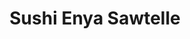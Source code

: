---
layout: place
title: "Sushi Enya Sawtelle"
permalink: /california/los-angeles/sushi-enya-sawtelle.html
stateAbbr: CA
stateName: California
cityName: Los Angeles
seo:
  name: "Sushi Enya Sawtelle"
  type: Restaurant
  links: null
description: "Sushi Enya Sawtelle serves delicious sushi in Los Angeles, California. Try fresh Japanese dishes for a great dining experience. "
place_id: ChIJ-VPXxbu7woAR_JUaFfQXcuE
photos:
  - name: >-
      places/ChIJ-VPXxbu7woAR_JUaFfQXcuE/photos/AeeoHcI4m1fFrmc9kFZsVSyqfcgXbuWJzCg_GqEkohp6EQzK_b_hrsEm1xcLrsErnLr-8IjaDUAQSJ942AaufjGp_hSxCydmC7QTmBCKzFJb8R5EfRtdw-CryXb6ioij2OtM0OyLbFCDRfo8Qjf-DhR-UQMxEaj40B3o_RX-tnXFxG8aay7LcInORb5qA5u2iwI0TikG3aodJB9U2fYctIuGYEjdp2SzwIWJhwOLj7oj3bYu_s0KavDHGeZJIUq6EpQqtHl1DHye42JmjWaKAZR89Nyf2M_MUEJo9rt8wwgd-2ZAOw
    widthPx: 1290
    heightPx: 908
    authorAttributions:
      - displayName: Sushi Enya Sawtelle
        uri: https://maps.google.com/maps/contrib/113456905547212406484
        photoUri: >-
          https://lh3.googleusercontent.com/a-/ALV-UjVdSz9SnPXKp4O6WVFl3h1bfghvcuQrhxYQEIpTSpB_DgbNHvk=s100-p-k-no-mo
    flagContentUri: >-
      https://www.google.com/local/imagery/report/?cb_client=maps_api_places.places_api&image_key=!1e10!2sAF1QipPwqYGPEqP6H4TDqp2gg3CKt1MTsVHMnNe23gu4&hl=en-US
    googleMapsUri: >-
      https://www.google.com/maps/place//data=!3m4!1e2!3m2!1sAF1QipPwqYGPEqP6H4TDqp2gg3CKt1MTsVHMnNe23gu4!2e10!4m2!3m1!1s0x80c2bbbbc5d753f9:0xe17217f4151a95fc
  - name: >-
      places/ChIJ-VPXxbu7woAR_JUaFfQXcuE/photos/AeeoHcLxlUg-wnlTVPduSn27J6Czses9c6g-oXD6y_mobfjow3wadi2kZP4Cg3oHPVUh64J8oYug7hy32SK-utAXz8uSBzp1zVx2Wtd8D73ioP6xlhliaivdfqEFhJiAvV4gxe8p75ibbnkzsC5PgIXvOL_FzE53xW5LaseZuXfiSlZCHXLKKVZsvPUaH1U3Vaf4PNmD1_z67L327vUXrT7TOxL8V4F78UJ_Fwlht9kENed7V5RiaNoRBjwGyBZ94rebCQKB5iLug0O8tH1FDjfPuHRikCwygB6iT5EE7WCHEOIFd0s6NRg2Dd4Q9TJhqfVyCz2ALgm4_5iXvCoZ8B7EF3VTDN7w_azDIsoN1GMSQaDgatiRVA_Rc1iDyy8IYJfuosip2HzT_qpkEgbswQro257CDn4lkGuIsCYhS93NzVJcjQ
    widthPx: 3024
    heightPx: 4032
    authorAttributions:
      - displayName: andrew mouzaya
        uri: https://maps.google.com/maps/contrib/111083046033052580006
        photoUri: >-
          https://lh3.googleusercontent.com/a-/ALV-UjXLgDr5SBKNecgN-QOvV3xrOvBE3aClqr1Rb0r0zTfFCjUecRxL=s100-p-k-no-mo
    flagContentUri: >-
      https://www.google.com/local/imagery/report/?cb_client=maps_api_places.places_api&image_key=!1e10!2sCIHM0ogKEICAgICpk5_UBA&hl=en-US
    googleMapsUri: >-
      https://www.google.com/maps/place//data=!3m4!1e2!3m2!1sCIHM0ogKEICAgICpk5_UBA!2e10!4m2!3m1!1s0x80c2bbbbc5d753f9:0xe17217f4151a95fc
  - name: >-
      places/ChIJ-VPXxbu7woAR_JUaFfQXcuE/photos/AeeoHcJXjAAkmx_KChjmiVpN8DcwzCbaWD9Gl3xecHQFFNsTnAgJHXhRxnDIQdr0lE60FOapgOKVqqKdY7UPIB9WWpSDnu_5BvIrk_-CmnLTy-r46UBB7T_xPVg8Hryls9h_yO_yxPlfk2hv5ITy5YY3S0OSFNd-WIjOZWy3u4pcFOfdliNIlG9Gj0aB8v9CV7_F1R4QlQ3tGo2_SkO6YFaQNQBSyjq9V_gYHYkBHdxANrf2Sk5AQ_P69zKDKmJyr6glex2de3OOLh3sZahJ8nPHA3r9annS_KNvZy5kMjTKtI1DPEUgabxoC8wgR9Tw5QJpbMZJpIeVJdvLFITyKp7nab7tyYKYFlLG1EhghsS5hJRVduSVnOjdGGsaJDLxX0Rn2GcTGwfTexTD-pdonJiVfw4ZZYHAgQl1QxwYTQAXvYjJd91Sog2FrFajJ8mgRg
    widthPx: 3072
    heightPx: 4080
    authorAttributions:
      - displayName: Brandon Okumura
        uri: https://maps.google.com/maps/contrib/108519112835882663356
        photoUri: >-
          https://lh3.googleusercontent.com/a-/ALV-UjWLoLXRy9v7igogWL-KV4JR8FbpH-3qDyZ49U2WZpLmFpaaoyxP=s100-p-k-no-mo
    flagContentUri: >-
      https://www.google.com/local/imagery/report/?cb_client=maps_api_places.places_api&image_key=!1e10!2sCIABIhADyddmsxQhamerqn4ADuxA&hl=en-US
    googleMapsUri: >-
      https://www.google.com/maps/place//data=!3m4!1e2!3m2!1sCIABIhADyddmsxQhamerqn4ADuxA!2e10!4m2!3m1!1s0x80c2bbbbc5d753f9:0xe17217f4151a95fc
  - name: >-
      places/ChIJ-VPXxbu7woAR_JUaFfQXcuE/photos/AeeoHcIEYusNNo1mKTEw2_JGmP8myAOfI17FAxrr9pJOnxHMSMFiVVbdv-1l7DXl8J_tTSPAuvfckY7ZN_SMNHC2Vhn8lq3jOuYrzbNaK44zmdN6zujRYKZlz2aLH_BbPXdhNDEDD7Igza6a2EWvoYXi1oKeF_NbIQHU_A4Wla04-IMySplCXXHJj-UcHZCpe3IhoRUKgxjZ595hhR8g_coBq6-X9hfwzu3p1Jk7A0pHAvQyvRoye-7rn4mVHLBOEjX90QfVmU-ZSVLi1s4ckTg8WWW25lJ_4D-qpsk7tqtq_d3aKnU0O0uI4MhiamoXP0Y3hfsQksKQAhbKr2MpmY-miVNg59QUU4u74807eVOdiVgBr648IQyyMHRrAayMY4o0A97egNOKyLUVfk7DtJmdWh8002UDmCxSb2prmgeUa9xhiA
    widthPx: 3024
    heightPx: 4032
    authorAttributions:
      - displayName: Jose Moreno
        uri: https://maps.google.com/maps/contrib/112290221957527555849
        photoUri: >-
          https://lh3.googleusercontent.com/a-/ALV-UjVQ8ZsIEdPi-zlu07llYEFTCxULmTANNxgJGUensQyowij-S3cuSw=s100-p-k-no-mo
    flagContentUri: >-
      https://www.google.com/local/imagery/report/?cb_client=maps_api_places.places_api&image_key=!1e10!2sCIHM0ogKEICAgMCg_LT4Zw&hl=en-US
    googleMapsUri: >-
      https://www.google.com/maps/place//data=!3m4!1e2!3m2!1sCIHM0ogKEICAgMCg_LT4Zw!2e10!4m2!3m1!1s0x80c2bbbbc5d753f9:0xe17217f4151a95fc
  - name: >-
      places/ChIJ-VPXxbu7woAR_JUaFfQXcuE/photos/AeeoHcJ0Jb1uvVsiBdXfMyMHWWnUAxMIkMNTBljGvLjdcIGDAf095ieNEKSC_S2W2XXbNtSPEWZ876yFJ3duo9wQ9nkxnsTLYOq9jTgbTFhrfb6OYtfF79IolJ-GbENcgr6F9PepmPoZ1dSYLra4xJThFIQKgNEVcW1eVeupPy3kmN-cOvcVzIQ66cHwkPNRnXqskSmwOyTONyimtQ2aYhCt4Z8vQXGNmLGrR56JrImlxDAbBeDjXGOjPCJBa0THrBu2eWgIo4X2vw3eCpmqFzVyl87FC4rFn3lukXFCRzvex3z-Z6dtFD4IGgdnxKefS-SCwonl_VDchp2ggsRXxiv5Jn0RFrOusMbB-EF8cY_LUyVVh526G4hsRua2DXOcsr9M5zmwXszOeRP4ZmKAxGMRi-CNvFZqZfwjWCIGJjqjVLJ93A
    widthPx: 3600
    heightPx: 4800
    authorAttributions:
      - displayName: Lily C.
        uri: https://maps.google.com/maps/contrib/103410403501061464965
        photoUri: >-
          https://lh3.googleusercontent.com/a-/ALV-UjXCF_RuFS1wQnU1e4ILET7BIlMqoCiilXCF62v9bvsW4kXd98GM=s100-p-k-no-mo
    flagContentUri: >-
      https://www.google.com/local/imagery/report/?cb_client=maps_api_places.places_api&image_key=!1e10!2sCIHM0ogKEICAgICTtf-XVg&hl=en-US
    googleMapsUri: >-
      https://www.google.com/maps/place//data=!3m4!1e2!3m2!1sCIHM0ogKEICAgICTtf-XVg!2e10!4m2!3m1!1s0x80c2bbbbc5d753f9:0xe17217f4151a95fc
  - name: >-
      places/ChIJ-VPXxbu7woAR_JUaFfQXcuE/photos/AeeoHcJt2hVk8v0E9HC8onqmutJWMFiOtfSqY627iZiZQhWj0SpTs6oqr3HYixiJJhDBK_J7EeQ0pIwoPeW1HTw-V-6rod7VwMP6kci7cumVCF_vWUFlUqjBlgNe5LB5LUFbdI8lacAd4R9pQXS82MLHu3Wkyuqvt0o-UaEIAxHn-Wn54-O2oLXpCiGyCkgYDN1kErgeytkE3kKnxPfCd1RRF1no2YQylWpqgJH4tDsYoPw02umYHRAsF4bkg3ZcZ-Aijw4kDcIFUYYmLjZHncC364zGcw5K9phyGz-ZnT_lUKoEPkuF_A5Tlh7VPOLcVRxlDNPtpFUa48YJF8fPHb5uafmFIati_s8BdKRlGZ-9Erbtt91P6N-kjde6xft8rKjAQSWqdTxPscAeHSfnbtdiwi5Gt9gyc7WExeqtG2R37ui3b3WK
    widthPx: 3072
    heightPx: 4080
    authorAttributions:
      - displayName: S H
        uri: https://maps.google.com/maps/contrib/112210778160150254768
        photoUri: >-
          https://lh3.googleusercontent.com/a-/ALV-UjUgfgfMLFEmg6fjJ0Lj_Hgsw3-1A2UcdDdCnZYdNU3y59aMpoO3vQ=s100-p-k-no-mo
    flagContentUri: >-
      https://www.google.com/local/imagery/report/?cb_client=maps_api_places.places_api&image_key=!1e10!2sCIHM0ogKEICAgIDZ8uHc-wE&hl=en-US
    googleMapsUri: >-
      https://www.google.com/maps/place//data=!3m4!1e2!3m2!1sCIHM0ogKEICAgIDZ8uHc-wE!2e10!4m2!3m1!1s0x80c2bbbbc5d753f9:0xe17217f4151a95fc
  - name: >-
      places/ChIJ-VPXxbu7woAR_JUaFfQXcuE/photos/AeeoHcKMcvHPlXMKKifwgA6RJ-gfdWVoZLRSPD2Nfhx8MvRN9sBel8L4Hy57mf7YvWjWizcQjI4SGXr8QwigWaSfUdds8oaPzRXLw0cTbamzIsf8mfdvfiZTjMzM7CHYdiiZ8doEhUrd4Cx8rpPXhqgMZfcma6kwQe9gXWKl8raghyHxCQW531xjmn2vfwd8ifoz9_gRbXSMJNVevvaG3V15Tfr3M7EEEOqw3KMoha7Y2wMdJYA61Vcv1V7Qjeo8uVzA1CneIZgCh4laBWms90hwGRJvSVXt4pASinJknoPAdLb1t1sxkOhRTjg_NFWXyjtcw2z2Hq65snGOr3GcdMCpdhv73sPgce6acRuHfGfQJvziIbGLBLcid70obqKNBMYQhVFRRv8_m68JZKApC2hnWDoyMEk_z0J3-5YB2-CGH0tUPg
    widthPx: 3072
    heightPx: 4080
    authorAttributions:
      - displayName: S H
        uri: https://maps.google.com/maps/contrib/112210778160150254768
        photoUri: >-
          https://lh3.googleusercontent.com/a-/ALV-UjUgfgfMLFEmg6fjJ0Lj_Hgsw3-1A2UcdDdCnZYdNU3y59aMpoO3vQ=s100-p-k-no-mo
    flagContentUri: >-
      https://www.google.com/local/imagery/report/?cb_client=maps_api_places.places_api&image_key=!1e10!2sCIHM0ogKEICAgICZstbQPQ&hl=en-US
    googleMapsUri: >-
      https://www.google.com/maps/place//data=!3m4!1e2!3m2!1sCIHM0ogKEICAgICZstbQPQ!2e10!4m2!3m1!1s0x80c2bbbbc5d753f9:0xe17217f4151a95fc
  - name: >-
      places/ChIJ-VPXxbu7woAR_JUaFfQXcuE/photos/AeeoHcIGy0ykcSSN5D5miwjXPbt4C6tAA28aPJSafYXhBu5sBkNw5TQWvPBuxTwNC4B6znRJn4ve2zSe5kht38PaN_I-bM_B_vSAejpDISrOyGMq4AWI47_JLq8G0rMupo_GSGUI4DA3Dn3RiqD6GjzhnOGs-hbFYMZ8-h7qmb7cG2JjsEPAiIaMXlUiApk1ZZHKhdXBCwnBY0xM9S4qJNtGe4hGd2FjM54rbsTKwu48TSiAR0iCU18VDD81liokF5FHgaLF1avA18RBVHq4OROpgupXakKxtl1zFwrQMNzSd6-iM7xk-hFdLmc_brYYmgZM2_tL4FSFQGz8-EdDfxAixqxDQzXEsj_Wtqqsm7Hxw26Fr4SMF7ft_qRRs5T7NpbpoLMiTo0EF1__5d7Fc8tXrXrzFnTdIJap-Is9ke3dYUCiobrc
    widthPx: 3072
    heightPx: 4080
    authorAttributions:
      - displayName: S H
        uri: https://maps.google.com/maps/contrib/112210778160150254768
        photoUri: >-
          https://lh3.googleusercontent.com/a-/ALV-UjUgfgfMLFEmg6fjJ0Lj_Hgsw3-1A2UcdDdCnZYdNU3y59aMpoO3vQ=s100-p-k-no-mo
    flagContentUri: >-
      https://www.google.com/local/imagery/report/?cb_client=maps_api_places.places_api&image_key=!1e10!2sCIHM0ogKEICAgIDZ8uHqiQE&hl=en-US
    googleMapsUri: >-
      https://www.google.com/maps/place//data=!3m4!1e2!3m2!1sCIHM0ogKEICAgIDZ8uHqiQE!2e10!4m2!3m1!1s0x80c2bbbbc5d753f9:0xe17217f4151a95fc
  - name: >-
      places/ChIJ-VPXxbu7woAR_JUaFfQXcuE/photos/AeeoHcKtER7A0B73UsMKdmIkE6mDxBFe1gAE16GaP1ao7rskrDb5N3jEl93MXb-T9O0HjAwGlcZx2shQVm2rPoOG0V8VetUFEqOQGYP7PHW9QOqZHXBc5XhSQn22e0y5HlnKJEdC85Z8VlHyutpJroHNcKHPDPPbmzttwKRltOUutLbvvIv2DDFvCvxG_eCiIoUI3RQjANdWBWMYpPdJX5mqkWqCLXmH3uEMbEaxdjHjdg0FpivhIg8bvxqHU_hea3Agc_-OnhS9ejCrwXCGR56eBAjXFsNvAjilwTx9JqWd969MUtzi6ELqXKOUycaV8Y5vpbkvf1hsBxXmTT-OHeCp2CWD_WO19J28zyjtV11Kyn_q6ATAjAD8NY7tJeXx6szcKYrCCmVep-w96VCcFrseq9GtBbV6LRaOYI7NNyUiZze62i9R
    widthPx: 3072
    heightPx: 4080
    authorAttributions:
      - displayName: S H
        uri: https://maps.google.com/maps/contrib/112210778160150254768
        photoUri: >-
          https://lh3.googleusercontent.com/a-/ALV-UjUgfgfMLFEmg6fjJ0Lj_Hgsw3-1A2UcdDdCnZYdNU3y59aMpoO3vQ=s100-p-k-no-mo
    flagContentUri: >-
      https://www.google.com/local/imagery/report/?cb_client=maps_api_places.places_api&image_key=!1e10!2sCIHM0ogKEICAgIDZ8qGPswE&hl=en-US
    googleMapsUri: >-
      https://www.google.com/maps/place//data=!3m4!1e2!3m2!1sCIHM0ogKEICAgIDZ8qGPswE!2e10!4m2!3m1!1s0x80c2bbbbc5d753f9:0xe17217f4151a95fc
  - name: >-
      places/ChIJ-VPXxbu7woAR_JUaFfQXcuE/photos/AeeoHcLgPlXu7zZfhfxp3lTLnBYqJ4vkcIuPdScWvfgocuguL0P9ACHvpR7XMAdDWnWFff0li1KcRAsnVRDlQqFsiGLmPOaoW2JahgO1XocPwRqaV9iPe3AGN2lDkB_JV5hZ3PSJc-XCMikB3Njp-5puZvkc_YskClIqnl0eMFVk7wTASs81vbA6Y6idMMfxyKwyUMJls3Qx_YFj7wQXTuy1TnYfEsneX70VaASNfs7GpBaGDaY6FEzZl96fw-RIR8Zuabpq7K4_xnwQ480ZG-a_62rJhGIp9UGsILDWPnhSKES7stB-jnQ8vf3tNWxgZselilrFZLphtzzuALxtc_J7fJkxpDvimU7jkq6NfGRS98oMOjDLpktvWRV_z3nfXaLFRu7x0n7zSDoaoedKIqq9_m-ZdwYlcfhbPbl6TKTve77T3huH
    widthPx: 3024
    heightPx: 4032
    authorAttributions:
      - displayName: stephanie lee
        uri: https://maps.google.com/maps/contrib/100807711849859325514
        photoUri: >-
          https://lh3.googleusercontent.com/a/ACg8ocKMHDXm4aFsZzz5S8w-Yz68uXpWrogfUPCUSc1xnPywR7KpUw=s100-p-k-no-mo
    flagContentUri: >-
      https://www.google.com/local/imagery/report/?cb_client=maps_api_places.places_api&image_key=!1e10!2sCIHM0ogKEICAgMDQu6ycwgE&hl=en-US
    googleMapsUri: >-
      https://www.google.com/maps/place//data=!3m4!1e2!3m2!1sCIHM0ogKEICAgMDQu6ycwgE!2e10!4m2!3m1!1s0x80c2bbbbc5d753f9:0xe17217f4151a95fc
address: '11301 W Olympic Blvd #102, Los Angeles, CA 90064, USA'
street: '11301 W Olympic Blvd #102'
city: Los Angeles
state: CA
zip: '90064'
country: USA
neighborhood: Sawtelle
latitude: '34.038696'
longitude: '-118.441938'
accessibility_options:
  wheelchairAccessibleParking: true
  wheelchairAccessibleEntrance: true
  wheelchairAccessibleRestroom: true
  wheelchairAccessibleSeating: true
business_status: OPERATIONAL
name: Sushi Enya Sawtelle
google_maps_links:
  directionsUri: >-
    https://www.google.com/maps/dir//''/data=!4m7!4m6!1m1!4e2!1m2!1m1!1s0x80c2bbbbc5d753f9:0xe17217f4151a95fc!3e0
  placeUri: https://maps.google.com/?cid=16245073142972323324
  writeAReviewUri: >-
    https://www.google.com/maps/place//data=!4m3!3m2!1s0x80c2bbbbc5d753f9:0xe17217f4151a95fc!12e1
  reviewsUri: >-
    https://www.google.com/maps/place//data=!4m4!3m3!1s0x80c2bbbbc5d753f9:0xe17217f4151a95fc!9m1!1b1
  photosUri: >-
    https://www.google.com/maps/place//data=!4m3!3m2!1s0x80c2bbbbc5d753f9:0xe17217f4151a95fc!10e5
primary_type: Sushi Restaurant
opening_hours:
  regular: null
  current: null
secondary_opening_hours:
  regular:
    weekdayDescriptions: null
    type: null
  current:
    weekdayDescriptions: null
    type: null
phone: null
price_level: null
price_range: null
rating: null
rating_count: 0
website: null
reviews: null
parking_options: null
payment_options: null
allow_dogs: null
curbside_pickup: null
delivery: null
dine_in: null
good_for_children: null
good_for_groups: null
good_for_sports: null
live_music: null
menu_for_children: null
outdoor_seating: null
reservable: null
restroom: null
serves_beer: null
serves_breakfast: null
serves_brunch: null
serves_cocktails: null
serves_coffee: null
serves_dinner: null
serves_dessert: null
serves_lunch: null
serves_vegetarian_food: null
serves_wine: null
takeout: null
summary: null

---